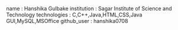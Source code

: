 name : Hanshika Gulbake
institution : Sagar Institute of Science and Technology
technologies : C,C++,Java,HTML,CSS,Java GUI,MySQL,MSOffice
github_user : hanshika0708
